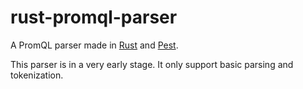 # rust-promql-parser
A PromQL parser made in [Rust](http://rust-lang.org/) and [Pest](https://pest.rs).

This parser is in a very early stage. 
It only support basic parsing and tokenization.

